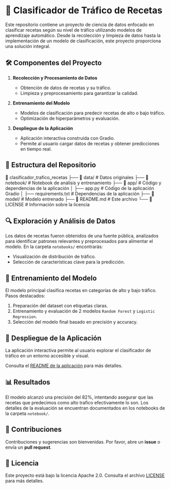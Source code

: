 # 🥘 Clasificador de Tráfico de Recetas  

Este repositorio contiene un proyecto de ciencia de datos enfocado en clasificar recetas según su nivel de tráfico utilizando modelos de aprendizaje automático. Desde la recolección y limpieza de datos hasta la implementación de un modelo de clasificación, este proyecto proporciona una solución integral.  

## 🛠️ Componentes del Proyecto  
1. **Recolección y Procesamiento de Datos**  
   - Obtención de datos de recetas y su tráfico.  
   - Limpieza y preprocesamiento para garantizar la calidad.  

2. **Entrenamiento del Modelo**  
   - Modelos de clasificación para predecir recetas de alto o bajo tráfico.  
   - Optimización de hiperparámetros y evaluación.  

3. **Despliegue de la Aplicación**  
   - Aplicación interactiva construida con Gradio.  
   - Permite al usuario cargar datos de recetas y obtener predicciones en tiempo real.  

## 📂 Estructura del Repositorio  
📁 clasificador_trafico_recetas
├── 📂 data/ # Datos originales
├── 📂 notebook/ # Notebook de análisis y entrenamiento
├── 📂 app/ # Código y dependencias de la aplicación
│ ├── app.py # Código de la aplicación Gradio
│ ├── requirements.txt # Dependencias de la aplicación
├── 📂 model/ # Modelo entrenado
├── 📜 README.md # Este archivo
└── 📜 LICENSE # Información sobre la licencia

## 🔍 Exploración y Análisis de Datos  
Los datos de recetas fueron obtenidos de una fuente pública, analizados para identificar patrones relevantes y preprocesados para alimentar el modelo. En la carpeta `notebooks/` encontrarás:  
- Visualización de distribución de tráfico.  
- Selección de características clave para la predicción.  

## 🧠 Entrenamiento del Modelo  
El modelo principal clasifica recetas en categorías de alto y bajo tráfico. Pasos destacados:  
1. Preparación del dataset con etiquetas claras.  
2. Entrenamiento y evaluación de 2 modelos `Random Forest` y `Logistic Regression`.  
3. Selección del modelo final basado en precisión y accuracy.  

## 🚀 Despliegue de la Aplicación  
La aplicación interactiva permite al usuario explorar el clasificador de tráfico en un entorno accesible y visual.  

Consulta el [README de la aplicación](app/README.md) para más detalles.  

## 📊 Resultados  
El modelo alcanzó una precisión del 82%, intentando asegurar que las recetas que predecimos como alto trafico efectivamente lo son. Los detalles de la evaluación se encuentran documentados en los notebooks de la carpeta `notebook/`.  

## 🤝 Contribuciones  
Contribuciones y sugerencias son bienvenidas. Por favor, abre un **issue** o envía un **pull request**.  

## 📜 Licencia  
Este proyecto está bajo la licencia Apache 2.0. Consulta el archivo [LICENSE](LICENSE) para más detalles.  
